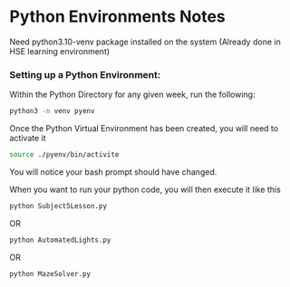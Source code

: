 # Python Environments Notes

Need python3.10-venv package installed on the system (Already done in HSE learning environment)

### Setting up a Python Environment:
Within the Python Directory for any given week, run the following:
```bash
python3 -m venv pyenv
```

Once the Python Virtual Environment has been created, you will need to activate it
```bash
source ./pyenv/bin/activite
```

You will notice your bash prompt should have changed. 

When you want to run your python code, you will then execute it like this
```bash
python Subject5Lesson.py
```

OR

```bash
python AutomatedLights.py
```

OR

```bash
python MazeSolver.py
```

